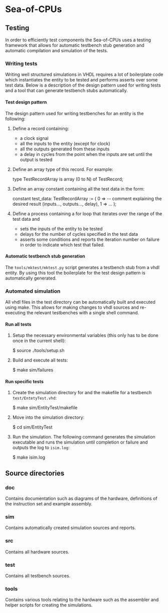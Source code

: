 # Sea-of-CPUs

## Testing

In order to efficiently test components the Sea-of-CPUs uses a testing framework
that allows for automatic testbench stub generation and automatic compilation
and simulation of the tests.

### Writing tests

Writing well structured simulations in VHDL requires a lot of boilerplate code
which instantiates the entity to be tested and performs asserts over some test
data. Below is a description of the design pattern used for writing tests and a
tool that can generate testbench stubs automatically.

#### Test design pattern

The design pattern used for writing testbenches for an entity is the following:

1. Define a record containing:
    - a clock signal
    - all the inputs to the entity (except for clock)
    - all the outputs generated from these inputs
    - a delay in cycles from the point when the inputs are set until the output
      is tested

2. Define an array type of this record. For example:

    type TestRecordArray is array (0 to N) of TestRecord;

3. Define an array constant containing all the test data in the form:

    constant test_data: TestRecordArray := (
        0 => -- comment explaining the desired result
            (inputs...,
             outputs..., delay),
        1 => ...
    );

4. Define a process containing a for loop that iterates over the range of the
   test data and
    - sets the inputs of the entity to be tested
    - delays for the number of cycles specified in the test data
    - asserts some conditions and reports the iteration number on failure
      in order to indicate which test that failed.

#### Automatic testbench stub generation

The `tools/mktest/mktest.py` script generates a testbench stub from a vhdl
entity. By using this tool the boilerplate for the test design pattern is
automatically generated.

### Automated simulation

All vhdl files in the test directory can be automatically built and executed
using make. This allows for making changes to vhdl sources and re-executing the
relevant testbenches with a single shell command.

#### Run all tests

1. Setup the necessary environmental variables (this only has to be done once in
   the current shell):

    $ source ./tools/setup.sh

2. Build and execute all tests:

    $ make sim/failures

#### Run specific tests

1. Create the simulation directory for and the makefile for a testbench
   `test/EntetyTest.vhd`:

    $ make sim/EntityTest/makefile

2. Move into the simulation directory:

    $ cd sim/EntityTest

3. Run the simulation. The following command generates the simulation executable
   and runs the simulation until completion or failure and outputs the log to
   `isim.log`:

    $ make isim.log

## Source directories

### doc

Contains documentation such as diagrams of the hardware, definitions of the
instruction set and example assembly.

### sim

Contains automatically created simulation sources and reports.

### src

Contains all hardware sources.

### test

Contains all testbench sources.

### tools

Contains various tools relating to the hardware such as the assembler and helper
scripts for creating the simulations.
